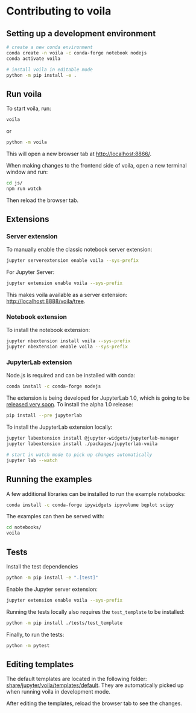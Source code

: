 # Contributing to voila

## Setting up a development environment

```bash
# create a new conda environment
conda create -n voila -c conda-forge notebook nodejs
conda activate voila

# install voila in editable mode
python -m pip install -e .
```

## Run voila

To start voila, run:

```bash
voila
```

or

```bash
python -m voila
```

This will open a new browser tab at [http://localhost:8866/](http://localhost:8866/).

When making changes to the frontend side of voila, open a new terminal window and run:

```bash
cd js/
npm run watch
```

Then reload the browser tab.

## Extensions

### Server extension

To manually enable the classic notebook server extension:

```bash
jupyter serverextension enable voila --sys-prefix
```

For Jupyter Server:

```bash
jupyter extension enable voila --sys-prefix
```

This makes voila available as a server extension: [http://localhost:8888/voila/tree](http://localhost:8888/voila/tree).

### Notebook extension

To install the notebook extension:

```bash
jupyter nbextension install voila --sys-prefix
jupyter nbextension enable voila --sys-prefix
```

### JupyterLab extension

Node.js is required and can be installed with conda:

```bash
conda install -c conda-forge nodejs
```

The extension is being developed for JupyterLab 1.0, which is going to be [released very soon](https://github.com/jupyterlab/jupyterlab/issues/6504). To install the alpha 1.0 release:

```bash
pip install --pre jupyterlab
```


To install the JupyterLab extension locally:

```bash
jupyter labextension install @jupyter-widgets/jupyterlab-manager
jupyter labextension install ./packages/jupyterlab-voila

# start in watch mode to pick up changes automatically
jupyter lab --watch
```

## Running the examples

A few additional libraries can be installed to run the example notebooks:

```bash
conda install -c conda-forge ipywidgets ipyvolume bqplot scipy
```

The examples can then be served with:

```bash
cd notebooks/
voila
```

## Tests

Install the test dependencies

```bash
python -m pip install -e ".[test]"
```

Enable the Jupyter server extension:

```bash
jupyter extension enable voila --sys-prefix
```

Running the tests locally also requires the `test_template` to be installed:

```bash
python -m pip install ./tests/test_template
```

Finally, to run the tests:

```bash
python -m pytest
```


## Editing templates

The default templates are located in the following folder: [share/jupyter/voila/templates/default](./share/jupyter/voila/templates/default). They are automatically picked up when running voila in development mode.

After editing the templates, reload the browser tab to see the changes.

